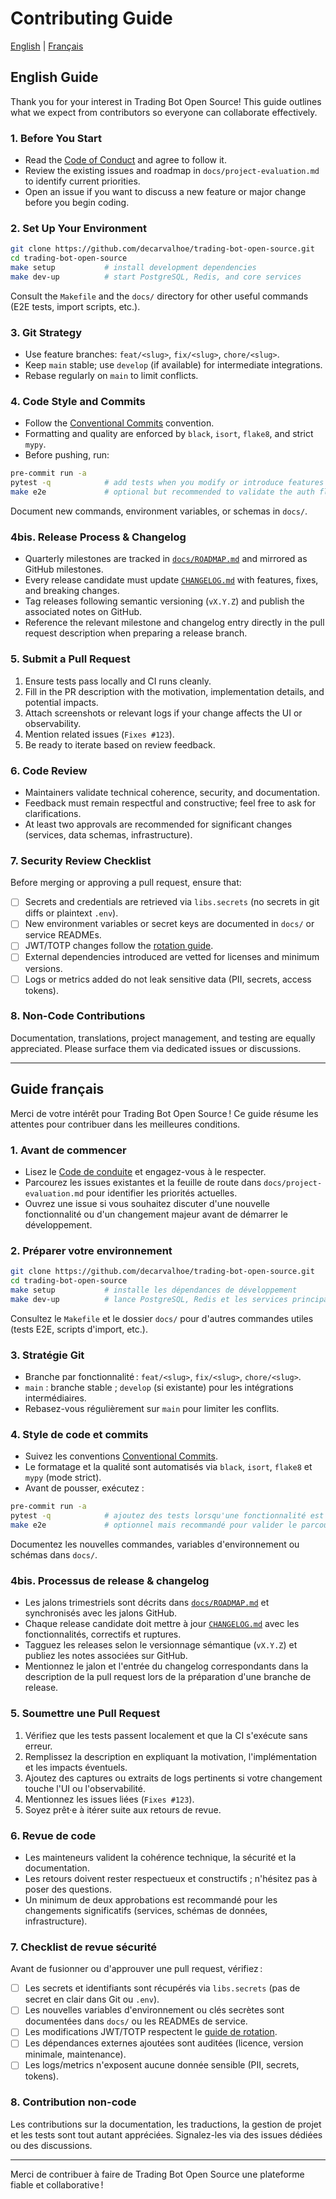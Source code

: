 # Contributing Guide

[English](#english-guide) | [Français](#guide-francais)

<a id="english-guide"></a>
## English Guide

Thank you for your interest in Trading Bot Open Source! This guide outlines what we expect from contributors so everyone can collaborate effectively.

### 1. Before You Start

- Read the [Code of Conduct](CODE_OF_CONDUCT.md) and agree to follow it.
- Review the existing issues and roadmap in `docs/project-evaluation.md` to identify current priorities.
- Open an issue if you want to discuss a new feature or major change before you begin coding.

### 2. Set Up Your Environment

```bash
git clone https://github.com/decarvalhoe/trading-bot-open-source.git
cd trading-bot-open-source
make setup           # install development dependencies
make dev-up          # start PostgreSQL, Redis, and core services
```

Consult the `Makefile` and the `docs/` directory for other useful commands (E2E tests, import scripts, etc.).

### 3. Git Strategy

- Use feature branches: `feat/<slug>`, `fix/<slug>`, `chore/<slug>`.
- Keep `main` stable; use `develop` (if available) for intermediate integrations.
- Rebase regularly on `main` to limit conflicts.

### 4. Code Style and Commits

- Follow the [Conventional Commits](https://www.conventionalcommits.org/en/v1.0.0/) convention.
- Formatting and quality are enforced by `black`, `isort`, `flake8`, and strict `mypy`.
- Before pushing, run:

```bash
pre-commit run -a
pytest -q            # add tests when you modify or introduce features
make e2e             # optional but recommended to validate the auth flow
```

Document new commands, environment variables, or schemas in `docs/`.

### 4bis. Release Process & Changelog

- Quarterly milestones are tracked in [`docs/ROADMAP.md`](docs/ROADMAP.md) and mirrored as GitHub milestones.
- Every release candidate must update [`CHANGELOG.md`](CHANGELOG.md) with features, fixes, and breaking changes.
- Tag releases following semantic versioning (`vX.Y.Z`) and publish the associated notes on GitHub.
- Reference the relevant milestone and changelog entry directly in the pull request description when preparing a release branch.

### 5. Submit a Pull Request

1. Ensure tests pass locally and CI runs cleanly.
2. Fill in the PR description with the motivation, implementation details, and potential impacts.
3. Attach screenshots or relevant logs if your change affects the UI or observability.
4. Mention related issues (`Fixes #123`).
5. Be ready to iterate based on review feedback.

### 6. Code Review

- Maintainers validate technical coherence, security, and documentation.
- Feedback must remain respectful and constructive; feel free to ask for clarifications.
- At least two approvals are recommended for significant changes (services, data schemas, infrastructure).

### 7. Security Review Checklist

Before merging or approving a pull request, ensure that:

- [ ] Secrets and credentials are retrieved via `libs.secrets` (no secrets in git diffs or plaintext `.env`).
- [ ] New environment variables or secret keys are documented in `docs/` or service READMEs.
- [ ] JWT/TOTP changes follow the [rotation guide](docs/security/jwt-totp-key-rotation.md).
- [ ] External dependencies introduced are vetted for licenses and minimum versions.
- [ ] Logs or metrics added do not leak sensitive data (PII, secrets, access tokens).

### 8. Non-Code Contributions

Documentation, translations, project management, and testing are equally appreciated. Please surface them via dedicated issues or discussions.

---

<a id="guide-francais"></a>
## Guide français

Merci de votre intérêt pour Trading Bot Open Source ! Ce guide résume les attentes pour contribuer dans les meilleures conditions.

### 1. Avant de commencer

- Lisez le [Code de conduite](CODE_OF_CONDUCT.md) et engagez-vous à le respecter.
- Parcourez les issues existantes et la feuille de route dans `docs/project-evaluation.md` pour identifier les priorités actuelles.
- Ouvrez une issue si vous souhaitez discuter d'une nouvelle fonctionnalité ou d'un changement majeur avant de démarrer le développement.

### 2. Préparer votre environnement

```bash
git clone https://github.com/decarvalhoe/trading-bot-open-source.git
cd trading-bot-open-source
make setup           # installe les dépendances de développement
make dev-up          # lance PostgreSQL, Redis et les services principaux
```

Consultez le `Makefile` et le dossier `docs/` pour d'autres commandes utiles (tests E2E, scripts d'import, etc.).

### 3. Stratégie Git

- Branche par fonctionnalité : `feat/<slug>`, `fix/<slug>`, `chore/<slug>`.
- `main` : branche stable ; `develop` (si existante) pour les intégrations intermédiaires.
- Rebasez-vous régulièrement sur `main` pour limiter les conflits.

### 4. Style de code et commits

- Suivez les conventions [Conventional Commits](https://www.conventionalcommits.org/fr/v1.0.0/).
- Le formatage et la qualité sont automatisés via `black`, `isort`, `flake8` et `mypy` (mode strict).
- Avant de pousser, exécutez :

```bash
pre-commit run -a
pytest -q            # ajoutez des tests lorsqu'une fonctionnalité est modifiée ou introduite
make e2e             # optionnel mais recommandé pour valider le parcours auth
```

Documentez les nouvelles commandes, variables d'environnement ou schémas dans `docs/`.

### 4bis. Processus de release & changelog

- Les jalons trimestriels sont décrits dans [`docs/ROADMAP.md`](docs/ROADMAP.md) et synchronisés avec les jalons GitHub.
- Chaque release candidate doit mettre à jour [`CHANGELOG.md`](CHANGELOG.md) avec les fonctionnalités, correctifs et ruptures.
- Tagguez les releases selon le versionnage sémantique (`vX.Y.Z`) et publiez les notes associées sur GitHub.
- Mentionnez le jalon et l'entrée du changelog correspondants dans la description de la pull request lors de la préparation d'une branche de release.

### 5. Soumettre une Pull Request

1. Vérifiez que les tests passent localement et que la CI s'exécute sans erreur.
2. Remplissez la description en expliquant la motivation, l'implémentation et les impacts éventuels.
3. Ajoutez des captures ou extraits de logs pertinents si votre changement touche l'UI ou l'observabilité.
4. Mentionnez les issues liées (`Fixes #123`).
5. Soyez prêt·e à itérer suite aux retours de revue.

### 6. Revue de code

- Les mainteneurs valident la cohérence technique, la sécurité et la documentation.
- Les retours doivent rester respectueux et constructifs ; n'hésitez pas à poser des questions.
- Un minimum de deux approbations est recommandé pour les changements significatifs (services, schémas de données, infrastructure).

### 7. Checklist de revue sécurité

Avant de fusionner ou d'approuver une pull request, vérifiez :

- [ ] Les secrets et identifiants sont récupérés via `libs.secrets` (pas de secret en clair dans Git ou `.env`).
- [ ] Les nouvelles variables d'environnement ou clés secrètes sont documentées dans `docs/` ou les READMEs de service.
- [ ] Les modifications JWT/TOTP respectent le [guide de rotation](docs/security/jwt-totp-key-rotation.md).
- [ ] Les dépendances externes ajoutées sont auditées (licence, version minimale, maintenance).
- [ ] Les logs/metrics n'exposent aucune donnée sensible (PII, secrets, tokens).

### 8. Contribution non-code

Les contributions sur la documentation, les traductions, la gestion de projet et les tests sont tout autant appréciées. Signalez-les via des issues dédiées ou des discussions.

---

Merci de contribuer à faire de Trading Bot Open Source une plateforme fiable et collaborative !
